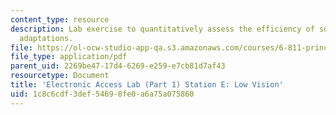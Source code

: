 ```yaml
---
content_type: resource
description: Lab exercise to quantitatively assess the efficiency of some common low-vision
  adaptations.
file: https://ol-ocw-studio-app-qa.s3.amazonaws.com/courses/6-811-principles-and-practice-of-assistive-technology-fall-2014/1c8c6cdf3def54698fe0a6a75a075860_MIT6_811F14_LowVision.pdf
file_type: application/pdf
parent_uid: 2269be47-17d4-6269-e259-e7cb81d7af43
resourcetype: Document
title: 'Electronic Access Lab (Part 1) Station E: Low Vision'
uid: 1c8c6cdf-3def-5469-8fe0-a6a75a075860
---
```

